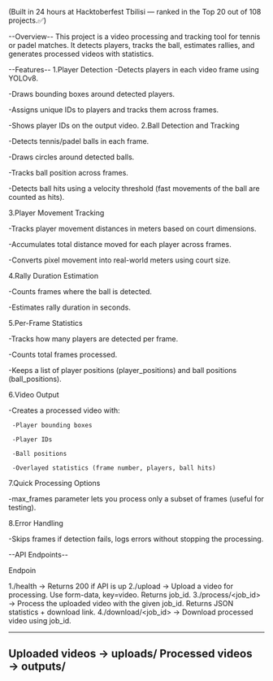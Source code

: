 (Built in 24 hours at Hacktoberfest Tbilisi — ranked in the Top 20 out of 108 projects.✅)

--Overview--
This project is a video processing and tracking tool for tennis or padel matches. It detects players, tracks the ball, estimates rallies, and generates processed videos with statistics.

--Features--
1.Player Detection
   -Detects players in each video frame using YOLOv8.

   -Draws bounding boxes around detected players.

   -Assigns unique IDs to players and tracks them across frames.

   -Shows player IDs on the output video.
2.Ball Detection and Tracking

   -Detects tennis/padel balls in each frame.

   -Draws circles around detected balls.

   -Tracks ball position across frames.

   -Detects ball hits using a velocity threshold (fast movements of the ball are counted as hits).

3.Player Movement Tracking

   -Tracks player movement distances in meters based on court dimensions.

   -Accumulates total distance moved for each player across frames.

   -Converts pixel movement into real-world meters using court size.

4.Rally Duration Estimation

   -Counts frames where the ball is detected.

   -Estimates rally duration in seconds.

5.Per-Frame Statistics

   -Tracks how many players are detected per frame.

   -Counts total frames processed.

   -Keeps a list of player positions (player_positions) and ball positions (ball_positions).

6.Video Output

   -Creates a processed video with:

     -Player bounding boxes

     -Player IDs

     -Ball positions

     -Overlayed statistics (frame number, players, ball hits)

7.Quick Processing Options

   -max_frames parameter lets you process only a subset of frames (useful for testing).

8.Error Handling

   -Skips frames if detection fails, logs errors without stopping the processing.


--API Endpoints--

Endpoin             

1./health -> Returns 200 if API is up
2./upload -> Upload a video for processing. Use form-data, key=video. Returns job_id.
3./process/<job_id> -> Process the uploaded video with the given job_id. Returns JSON statistics + download link.
4./download/<job_id> -> Download processed video using job_id.

------------------------------
Uploaded videos → uploads/
Processed videos → outputs/
------------------------------
